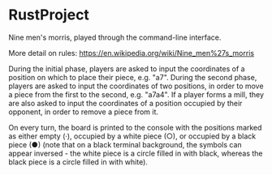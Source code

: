 # RustProject
Nine men's morris, played through the command-line interface.

More detail on rules: https://en.wikipedia.org/wiki/Nine_men%27s_morris

During the initial phase, players are asked to input the coordinates of a position on which to place their piece, e.g. "a7".
During the second phase, players are asked to input the coordinates of two positions, in order to move a piece from the first to the second, e.g. "a7a4".
If a player forms a mill, they are also asked to input the coordinates of a position occupied by their opponent, in order to remove a piece from it.

On every turn, the board is printed to the console with the positions marked as either empty (·), occupied by a white piece (○), or occupied by a black piece (●) (note that on a black terminal background, the symbols can appear inversed - the white piece is a circle filled in with black, whereas the black piece is a circle filled in with white).
